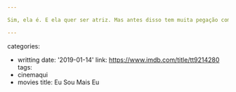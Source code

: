 ```yaml
---

Sim, ela é. E ela quer ser atriz. Mas antes disso tem muita pegação com o namorado dela e muitos carros customizados. Este é uma cria dos filmes do início dos anos 2000, da terra do pessoal que amava edição pesada estilo videoclipe e músicas idem. Não que isso seja ruim. O diretor David Fincher veio do videoclipe. O diretor Michael Bay também. OK, talvez isso seja ruim às vezes. Não que eu desgoste de A Rocha, por exemplo, filmão com Sean Connery e Nicolas Cage. Eu Sou Juani é um filme espanhol que veio inspirado no ritmo frenético dessa época. Você deve se lembrar dessa febre após Matrix, o divisor de décadas no cinema de ação. Tanto que este nem é um filme de ação e empresta a mesma vibe. Há uns momentos do filme que desconfio que são clipes, mesmo. Tem uma hora que toca uma música na rua e a câmera corta para uma minazinha cantando e olhando para a câmera. A história inteira é essa Juani tentando ser atriz. Vai pra Madrid depois que o namorado a trai. Ela não aguenta a pressão de ser assediada. Volta pra casa por causa do pai doente. Resolve assuntos não terminados com o namorado. Volta para Madrid. E o filme termina. Gostou?

---
```

categories:
- writting
date: '2019-01-14'
link: https://www.imdb.com/title/tt9214280
tags:
- cinemaqui
- movies
title: Eu Sou Mais Eu
